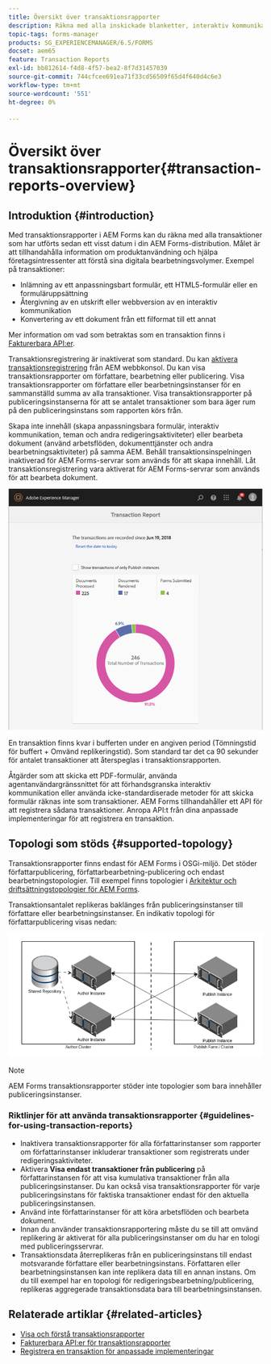 ```yaml
---
title: Översikt över transaktionsrapporter
description: Räkna med alla inskickade blanketter, interaktiv kommunikation, dokument som konverterats till ett format till ett annat, med mera
topic-tags: forms-manager
products: SG_EXPERIENCEMANAGER/6.5/FORMS
docset: aem65
feature: Transaction Reports
exl-id: bb812614-f4d8-4f57-bea2-8f7d31457039
source-git-commit: 744cfcee691ea71f33cd56509f65d4f640d4c6e3
workflow-type: tm+mt
source-wordcount: '551'
ht-degree: 0%

---
```


# Översikt över transaktionsrapporter{#transaction-reports-overview}

## Introduktion {#introduction}

Med transaktionsrapporter i AEM Forms kan du räkna med alla transaktioner som har utförts sedan ett visst datum i din AEM Forms-distribution. Målet är att tillhandahålla information om produktanvändning och hjälpa företagsintressenter att förstå sina digitala bearbetningsvolymer. Exempel på transaktioner:

* Inlämning av ett anpassningsbart formulär, ett HTML5-formulär eller en formuläruppsättning
* Återgivning av en utskrift eller webbversion av en interaktiv kommunikation
* Konvertering av ett dokument från ett filformat till ett annat

Mer information om vad som betraktas som en transaktion finns i [Fakturerbara API:er](../../forms/using/transaction-reports-billable-apis.md).

Transaktionsregistrering är inaktiverat som standard. Du kan [aktivera transaktionsregistrering](../../forms/using/viewing-and-understanding-transaction-reports.md#setting-up-transaction-reports) från AEM webbkonsol. Du kan visa transaktionsrapporter om författare, bearbetning eller publicering. Visa transaktionsrapporter om författare eller bearbetningsinstanser för en sammanställd summa av alla transaktioner. Visa transaktionsrapporter på publiceringsinstanserna för att se antalet transaktioner som bara äger rum på den publiceringsinstans som rapporten körs från.

Skapa inte innehåll (skapa anpassningsbara formulär, interaktiv kommunikation, teman och andra redigeringsaktiviteter) eller bearbeta dokument (använd arbetsflöden, dokumenttjänster och andra bearbetningsaktiviteter) på samma AEM. Behåll transaktionsinspelningen inaktiverad för AEM Forms-servrar som används för att skapa innehåll. Låt transaktionsregistrering vara aktiverat för AEM Forms-servrar som används för att bearbeta dokument.

![sample-transaction-report-author-1](assets/sample-transaction-report-author-1.png)

En transaktion finns kvar i bufferten under en angiven period (Tömningstid för buffert + Omvänd replikeringstid). Som standard tar det ca 90 sekunder för antalet transaktioner att återspeglas i transaktionsrapporten.

Åtgärder som att skicka ett PDF-formulär, använda agentanvändargränssnittet för att förhandsgranska interaktiv kommunikation eller använda icke-standardiserade metoder för att skicka formulär räknas inte som transaktioner. AEM Forms tillhandahåller ett API för att registrera sådana transaktioner. Anropa API:t från dina anpassade implementeringar för att registrera en transaktion.

## Topologi som stöds {#supported-topology}

Transaktionsrapporter finns endast för AEM Forms i OSGi-miljö. Det stöder författarpublicering, författarbearbetning-publicering och endast bearbetningstopologier. Till exempel finns topologier i [Arkitektur och driftsättningstopologier för AEM Forms](../../forms/using/transaction-reports-overview.md).

Transaktionsantalet replikeras baklänges från publiceringsinstanser till författare eller bearbetningsinstanser. En indikativ topologi för författarpublicering visas nedan:

![simple-author-publish-topology](assets/simple-author-publish-topology.png)

>[!NOTE]
>
>AEM Forms transaktionsrapporter stöder inte topologier som bara innehåller publiceringsinstanser.

### Riktlinjer för att använda transaktionsrapporter {#guidelines-for-using-transaction-reports}

* Inaktivera transaktionsrapporter för alla författarinstanser som rapporter om författarinstanser inkluderar transaktioner som registrerats under redigeringsaktiviteter.
* Aktivera **Visa endast transaktioner från publicering** på författarinstansen för att visa kumulativa transaktioner från alla publiceringsinstanser. Du kan också visa transaktionsrapporter för varje publiceringsinstans för faktiska transaktioner endast för den aktuella publiceringsinstansen.
* Använd inte författarinstanser för att köra arbetsflöden och bearbeta dokument.
* Innan du använder transaktionsrapportering måste du se till att omvänd replikering är aktiverat för alla publiceringsinstanser om du har en tologi med publiceringsservrar.
* Transaktionsdata återreplikeras från en publiceringsinstans till endast motsvarande författare eller bearbetningsinstans. Författaren eller bearbetningsinstansen kan inte replikera data till en annan instans. Om du till exempel har en topologi för redigeringsbearbetning/publicering, replikeras aggregerade transaktionsdata bara till bearbetningsinstansen.

## Relaterade artiklar {#related-articles}

* [Visa och förstå transaktionsrapporter](../../forms/using/viewing-and-understanding-transaction-reports.md)
* [Fakturerbara API:er för transaktionsrapporter](../../forms/using/transaction-reports-billable-apis.md)
* [Registrera en transaktion för anpassade implementeringar](/help/forms/using/record-transaction-custom-implementation.md)
